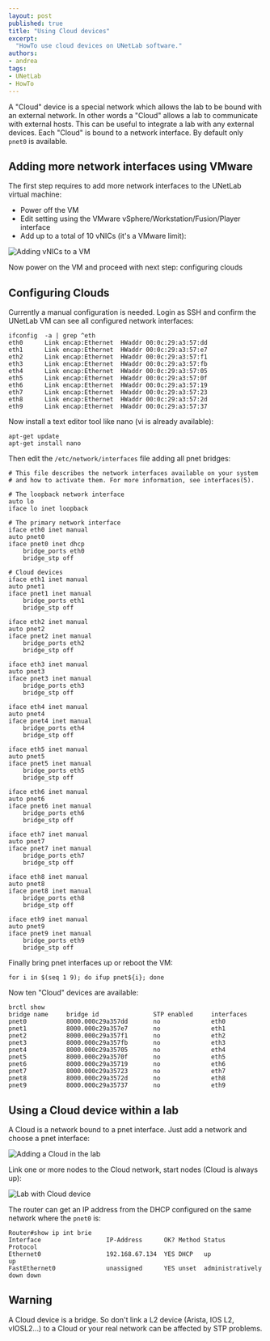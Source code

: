 ```yaml
---
layout: post
published: true
title: "Using Cloud devices"
excerpt:
  "HowTo use cloud devices on UNetLab software."
authors:
- andrea
tags:
- UNetLab
- HowTo
---
```

A "Cloud" device is a special network which allows the lab to be bound with an external network. In other words a "Cloud" allows a lab to communicate with external hosts. This can be useful to integrate a lab with any external devices. Each "Cloud" is bound to a network interface. By default only `pnet0` is available.

## Adding more network interfaces using VMware

The first step requires to add more network interfaces to the UNetLab virtual machine:

* Power off the VM
* Edit setting using the VMware vSphere/Workstation/Fusion/Player interface
* Add up to a total of 10 vNICs (it's a VMware limit):

![Adding vNICs to a VM](/images/posts/2014/11/cloud-1.png "Adding vNICs to a VM")

Now power on the VM and proceed with next step: configuring clouds

## Configuring Clouds

Currently a manual configuration is needed. Login as SSH and confirm the UNetLab VM can see all configured network interfaces:

~~~
ifconfig  -a | grep ^eth
eth0      Link encap:Ethernet  HWaddr 00:0c:29:a3:57:dd
eth1      Link encap:Ethernet  HWaddr 00:0c:29:a3:57:e7
eth2      Link encap:Ethernet  HWaddr 00:0c:29:a3:57:f1
eth3      Link encap:Ethernet  HWaddr 00:0c:29:a3:57:fb
eth4      Link encap:Ethernet  HWaddr 00:0c:29:a3:57:05
eth5      Link encap:Ethernet  HWaddr 00:0c:29:a3:57:0f
eth6      Link encap:Ethernet  HWaddr 00:0c:29:a3:57:19
eth7      Link encap:Ethernet  HWaddr 00:0c:29:a3:57:23
eth8      Link encap:Ethernet  HWaddr 00:0c:29:a3:57:2d
eth9      Link encap:Ethernet  HWaddr 00:0c:29:a3:57:37
~~~

Now install a text editor tool like nano (vi is already available):

~~~
apt-get update
apt-get install nano
~~~

Then edit the `/etc/network/interfaces` file adding all pnet bridges:

~~~
# This file describes the network interfaces available on your system
# and how to activate them. For more information, see interfaces(5).

# The loopback network interface
auto lo
iface lo inet loopback

# The primary network interface
iface eth0 inet manual
auto pnet0
iface pnet0 inet dhcp
    bridge_ports eth0
    bridge_stp off

# Cloud devices
iface eth1 inet manual
auto pnet1
iface pnet1 inet manual
    bridge_ports eth1
    bridge_stp off

iface eth2 inet manual
auto pnet2
iface pnet2 inet manual
    bridge_ports eth2
    bridge_stp off

iface eth3 inet manual
auto pnet3
iface pnet3 inet manual
    bridge_ports eth3
    bridge_stp off

iface eth4 inet manual
auto pnet4
iface pnet4 inet manual
    bridge_ports eth4
    bridge_stp off

iface eth5 inet manual
auto pnet5
iface pnet5 inet manual
    bridge_ports eth5
    bridge_stp off

iface eth6 inet manual
auto pnet6
iface pnet6 inet manual
    bridge_ports eth6
    bridge_stp off

iface eth7 inet manual
auto pnet7
iface pnet7 inet manual
    bridge_ports eth7
    bridge_stp off

iface eth8 inet manual
auto pnet8
iface pnet8 inet manual
    bridge_ports eth8
    bridge_stp off

iface eth9 inet manual
auto pnet9
iface pnet9 inet manual
    bridge_ports eth9
    bridge_stp off
~~~

Finally bring pnet interfaces up or reboot the VM:

~~~
for i in $(seq 1 9); do ifup pnet${i}; done
~~~

Now ten "Cloud" devices are available:

~~~
brctl show
bridge name     bridge id               STP enabled     interfaces
pnet0           8000.000c29a357dd       no              eth0
pnet1           8000.000c29a357e7       no              eth1
pnet2           8000.000c29a357f1       no              eth2
pnet3           8000.000c29a357fb       no              eth3
pnet4           8000.000c29a35705       no              eth4
pnet5           8000.000c29a3570f       no              eth5
pnet6           8000.000c29a35719       no              eth6
pnet7           8000.000c29a35723       no              eth7
pnet8           8000.000c29a3572d       no              eth8
pnet9           8000.000c29a35737       no              eth9
~~~

## Using a Cloud device within a lab

A Cloud is a network bound to a pnet interface. Just add a network and choose a pnet interface:

![Adding a Cloud in the lab](/images/posts/2014/11/cloud-2.png "Adding a Cloud in the lab")

Link one or more nodes to the Cloud network, start nodes (Cloud is always up):

![Lab with Cloud device](/images/posts/2014/11/cloud-3.png "Lab with Cloud device")

The router can get an IP address from the DHCP configured on the same network where the `pnet0` is:

~~~
Router#show ip int brie
Interface                  IP-Address      OK? Method Status                Protocol
Ethernet0                  192.168.67.134  YES DHCP   up                    up
FastEthernet0              unassigned      YES unset  administratively down down
~~~

## Warning

A Cloud device is a bridge. So don't link a L2 device (Arista, IOS L2, vIOSL2...) to a Cloud or your real network can be affected by STP problems.
